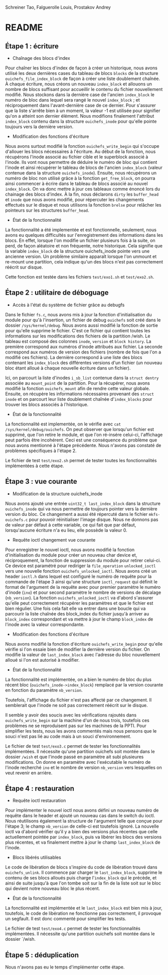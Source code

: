
Schreiner Tao, Falguerolle Louis, Prostakov Andrey

README
======

Étape 1 : écriture
------------------

* Chaînage des blocs d'index

Pour chaîner les blocs d'index de façon à créer un historique, nous avons 
utilisé les deux dernières cases du tableau de blocs `blocks` de la structure 
`ouichefs_file_index_block` de façon à créer une liste doublement chaînée.
À chaque écriture, nous créons un nouveau `index_block` et allouons un nombre de blocs
suffisant pour accueillir le contenu du fichier nouvellement modifié.
Nous stockons dans la dernière case de l'ancien `index_block` le numéro de bloc dans
lequel sera rangé le nouvel `index_block` ; et réciproquement dans l'avant-dernière
case de ce dernier. Pour s'assurer que la liste s'arrête bien à un moment, la valeur
-1 est utilisée pour signifier qu'on a atteint son dernier élément.
Nous modifions finalement l'attribut `index_block` contenu dans la structure 
`ouichefs_inode` pour qu'elle pointe toujours vers la dernière version.

* Modification des fonctions d'écriture

Nous avons surtout modifié la fonction `ouichefs_write_begin` qui s'occupe 
d'allouer les blocs nécessaires à l'écriture. Au début de la fonction, nous 
récupérons l'inode associé au fichier cible et le superblock associé à l'inode.
Ils vont nous permettre de déduire le numéro de bloc qui contient l'inode et
ainsi récupérer le tableau de blocs de l'ancien `index_block` (valeur contenue 
dans la structure `ouichefs_inode`). Ensuite, nous récupérons un numéro de bloc
non utilisé grâce à la fonction `get_free_block`, on pourra ainsi commencer à
écrire dans le tableau de blocs associé au nouvel `index_block`.
On va donc mettre à jour ces tableaux comme énoncé lors du chainage des blocs d'index.
À la fin, nous déclarons `dirty` les `buffer_head` et `inode` que nous avons modifié,
pour répercuter les changements effectués sur le disque et nous utilisons la fonction
`brelse` pour relâcher les pointeurs sur les structures `buffer_head`.

* État de la fonctionnalité

La fonctionnalité a été implementée et est fonctionnelle, seulement, 
nous avons eu quelques difficultés sur l'enregistrement des informations dans les blocs.
En effet, lorsque l'on modifie un fichier plusieurs fois à la suite, 
on perd, de façon aléatoire et non fréquente, notre historique. Cela signifie 
que la variable `index_block` de la structure ouichefs_inode pointe vers une ancienne version.
Un problème similaire apparaît lorsque l'on unmount et re-mount une partition, cela
indique qu'un des blocs n'est pas correctement réécrit sur disque.

Cette fonction est testée dans les fichiers `test/exo1.sh` et `test/exo2.sh`.

Étape 2 : utilitaire de déboguage
---------------------------------

* Accès à l'état du système de fichier grâce au debugfs

Dans le fichier `fs.c`, nous avons mis à jour la fonction d'initialisation du module pour
qu'à l'insertion, un fichier de debug `ouichefs` soit créé dans le dossier `/sys/kernel/debug`. 
Nous avons aussi modifié la fonction de sortie pour qu'elle supprime le fichier. 
C'est ce fichier qui contient toutes les informations sur les modifications des fichiers de la partition /wish. 
Le tableau est composé des colonnes `inode`, `version` et `block history`.
La première correspond aux numéros d'inode attribués aux fichier.
La seconde correspond aux numéros de version des fichiers (nombre de fois que l'on a modifié ces fichiers).
La dernière correspond à une liste des blocs contenant les `index_block` des différentes
versions d'un fichier (un nouveau bloc étant alloué à chaque nouvelle écriture dans un fichier).

Ici, on parcourt la liste d'inodes `i_sb_list` contenue dans la `struct dentry` associée au `mount_point`
de la partition. Pour la récupérer, nous avons modifié la fonction `ouichefs_mount` afin de rendre cette valeur globale. 
Ensuite, on récupère les informations nécessaires provenant des `struct inode`
et on parcourt leur liste doublement chaînée d'`index_blocks` pour trouver les blocs associés à l'historique.

* État de la fonctionnalité

La fonctionnalité est implementée, on le vérifie avec `cat /sys/kernel/debug/ouichefs`.
On peut observer que lorsqu'un fichier est supprimé, que l'on retire le module, et que l'on ré-insére celui-ci,
l'affichage peut parfois être incohérent.
Ceci est une conséquence du problème que nous avons mentionné à l'étape précédente. Nous n'avons pas
constaté de problèmes spécifiques à l'étape 2.

Le fichier de test `test/exo2.sh` permet de tester toutes les fonctionnalités
implémentées à cette étape.

Étape 3 : vue courante
----------------------

* Modification de la structure ouichefs_inode

Nous avons ajouté une entrée `uint32_t last_index_block` dans la structure `ouichefs_inode` qui va nous permettre de
toujours pointer vers la dernière version du bloc. Ce changement a aussi été répercuté dans le fichier `mkfs-ouichefs.c`
pour pouvoir réinitialiser l'image disque.
Nous ne donnons pas de valeur par défaut à cette variable, ce qui fait que par défaut, lorsqu'aucune écriture n'a eu
lieu, elle possède la valeur 0.

* Requête ioctl changement vue courante

Pour enregistrer le nouvel ioctl, nous avons modifié la fonction d'initialisation du module pour créer un nouveau char device
et, réciproquement, la fonction de suppression du module pour retirer celui-ci. 
Ce device est paramétré pour rediriger la `file_operation` `unlocked_ioctl` vers une nouvelle fonction `ouichefs_unlocked_ioctl`.
Nous avons créé un header `ioctl.h` dans lequel est configuré le numéro de requête pour la commande de l'étape 3 ainsi
qu'une structure `ioctl_request` qui définit le format de l'argument de la requête avec pour premier paramètre le
numéro d'inode (`ino`) et pour second paramètre le nombre de versions de décalage (`nb_version`).
La fonction `ouichefs_unlocked_ioctl` va d'abord s'assurer qu'elle peut correctement récupérer les paramètres et que
le fichier est bien régulier. Une fois cela fait elle va entrer dans une boucle qui va parcourir la liste chaînée
des block_index du fichier jusqu'à arriver au `block_index` correspondant et va mettre à jour le champ `block_index`
de l'inode avec la valeur correspondante.

* Modification des fonctions d'écriture

Nous avons modifié la fonction d'écriture `ouichefs_write_begin` pour qu'elle vérifie si l'on essaie bien de modifier la dernière version du fichier.
On modifie la valeur de `last_index_block` avec l'adresse du bloc nouvellement alloué si l'on est autorisé à modifier.

* État de la fonctionnalité

La fonctionnalité est implémentée, on a bien le numéro de bloc du plus récent bloc (`ouichefs_inode->index_block`) remplacé par la version courante en fonction du paramètre `nb_version`.

Toutefois, l'affichage du fichier n'est pas affecté par ce changement. Il semblerait que l'inode 
ne soit pas correctement réécrit sur le disque.

Il semble y avoir des soucis avec les vérifications rajoutés dans `ouichefs_write_begin` sur la machine d'un de nous trois,
toutefois ces problèmes ne se reproduisent pas sur les machines de la PPTI. Pour simplifier les tests, nous les avons commentés
mais nous pensons que le souci n'est pas lié au code mais à un souci d'environnement.

Le fichier de test `test/exo3.c` permet de tester les fonctionnalités implémentées.
Il nécessite qu'une partition ouichefs soit montée dans le dossier `/wish`
et que l'inode passé en paramètre ait subi plusieures modifications.
On donne en paramètre avec l'exécutable le numéro de l'inode recherché `ino` et le nombre
de version `nb_version` vers lesquelles on veut revenir en arrière.

Étape 4 : restauration
----------------------

* Requête ioctl restauration

Pour implémenter le nouvel ioctl nous avons défini un nouveau numéro de requête dans le header et ajouté un nouveau
cas dans le switch du ioctl. Nous réutilisons également la structure de l'argument telle que conçue pour l'étape 3;
le champ `nb_version` de celle-ci est toutefois ignoré.
La nouvelle ioctl va d'abord vérifier qu'il y a bien des versions plus récentes que celle actuellement pointée par 
`index_block`, puis va libérer les blocs des versions plus récentes, et va finalement mettre à jour le champ
`last_index_block` de l'inode.

* Blocs libérés utilisables

Le code de libération de blocs s'inspire du code de libération trouvé dans `ouichefs_unlink`.
Il commence par charger le `last_index_block`, supprime le contenu de ses blocs alloués puis charge l'`index_block`
qui le précède, et ainsi de suite jusqu'à que l'on tombe soit sur la fin de la liste soit sur le bloc qui devient notre
nouveau bloc le plus récent. 

* État de la fonctionnalité

La fonctionnalité est implémentée et le `last_index_block` est bien mis à jour, toutefois, le code de libération
ne fonctionne pas correctement, il provoque un segfault. Il est donc commenté pour simplifier les tests.

Le fichier de test `test/exo4.c` permet de tester les fonctionnalités implémentées.
Il nécessite qu'une partition ouichefs soit montée dans le dossier `/wish.

Étape 5 : déduplication
-----------------------

Nous n'avons pas eu le temps d'implémenter cette étape.

